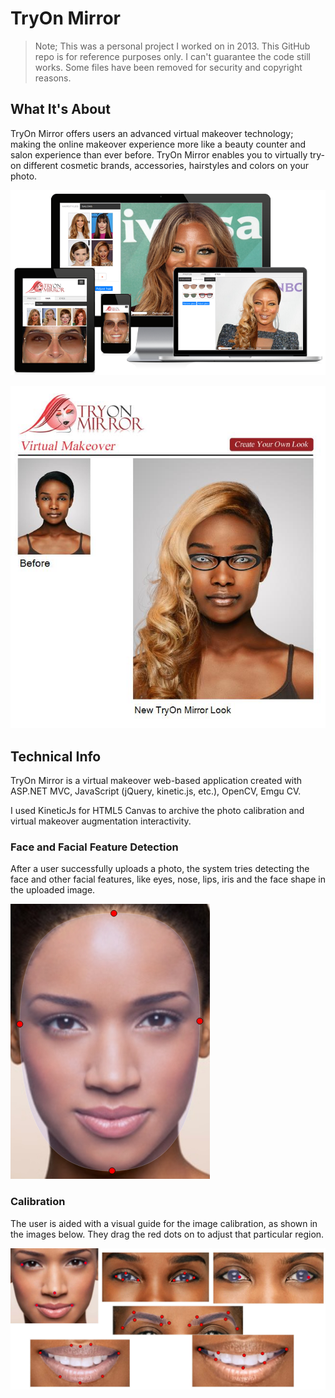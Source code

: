 # TryOn Mirror

> Note; This was a personal project I worked on in 2013. This GitHub repo is for reference purposes only. I can't guarantee the code still works. Some files have been removed for security and copyright reasons.

## What It's About

TryOn Mirror offers users an advanced virtual makeover technology; making the online makeover experience more like a beauty counter and salon experience than ever before. TryOn Mirror enables you to virtually try-on different cosmetic brands, accessories, hairstyles and colors on your photo.

!["Tryon Mirror screenshot"](/TryOnMirror.UI.Web/assets/images/screenshots.png?raw=true)

!["Tryon Mirror screenshot"](/TryOnMirror.UI.Web/assets/images/makeover_6a7ea41c_3dfe_4727_a946_e33a181390d5.jpg?raw=true)

## Technical Info

TryOn Mirror is a virtual makeover web-based application created with ASP.NET MVC, JavaScript (jQuery, kinetic.js, etc.), OpenCV, Emgu CV.

I used KineticJs for HTML5 Canvas to archive the photo calibration and virtual makeover augmentation interactivity.

### Face and Facial Feature Detection

After a user successfully uploads a photo, the system tries detecting the face and other facial features, like eyes, nose, lips, iris and the face shape in the uploaded image.

!["Detected face region ready for user calibration if needed"](/TryOnMirror.UI.Web/assets/images/trace-tip-face.jpg?raw=true)

### Calibration

<!--After the face and features detection process, the user is taken to a page where they will calibrate the detected regions. If the system was unable to detect the face, the system makes a calculated guess on the face and facial feature positions. -->

The user is aided with a visual guide for the image calibration, as shown in the images below. They drag the red dots on to adjust that particular region.

!["Facial feature detected regions"](/TryOnMirror.UI.Web/assets/images/tryon-mirror-collage.jpg?raw=true)
